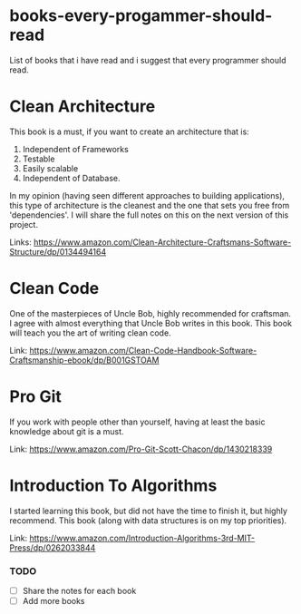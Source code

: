 # books-every-progammer-should-read

List of books that i have read and i suggest that every programmer should read.

# Clean Architecture

This book is a must, if you want to create an architecture that is:

1. Independent of Frameworks
2. Testable
3. Easily scalable
4. Independent of Database.

In my opinion (having seen different approaches to building applications), this type of architecture is the cleanest and the one that sets you free from 'dependencies'.
I will share the full notes on this on the next version of this project.

Links: https://www.amazon.com/Clean-Architecture-Craftsmans-Software-Structure/dp/0134494164

# Clean Code

One of the masterpieces of Uncle Bob, highly recommended for craftsman.
I agree with almost everything that Uncle Bob writes in this book.
This book will teach you the art of writing clean code.

Link:
https://www.amazon.com/Clean-Code-Handbook-Software-Craftsmanship-ebook/dp/B001GSTOAM

# Pro Git

If you work with people other than yourself, having at least the basic knowledge about git is a must.

Link: https://www.amazon.com/Pro-Git-Scott-Chacon/dp/1430218339

# Introduction To Algorithms

I started learning this book, but did not have the time to finish it, but highly recommend.
This book (along with data structures is on my top priorities).

Link: https://www.amazon.com/Introduction-Algorithms-3rd-MIT-Press/dp/0262033844

### TODO

- [ ] Share the notes for each book
- [ ] Add more books
